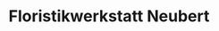 ---
title: "Floristikwerkstatt Neubert"
url: /tannenberg/floristikwerkstatt-neubert/
shop: Blumen
---
